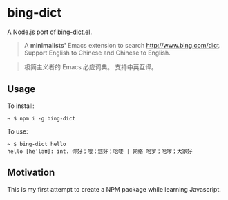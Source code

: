 # bing-dict

A Node.js port of [bing-dict.el](https://github.com/cute-jumper/bing-dict.el).

> A **minimalists'** Emacs extension to search http://www.bing.com/dict.
> Support English to Chinese and Chinese to English.

> 极简主义者的 Emacs 必应词典。 支持中英互译。

## Usage

To install:

    ~ $ npm i -g bing-dict

To use:

    ~ $ bing-dict hello
    hello [heˈləʊ]: int. 你好；喂；您好；哈喽 | 网络 哈罗；哈啰；大家好

## Motivation

This is my first attempt to create a NPM package while learning Javascript.

